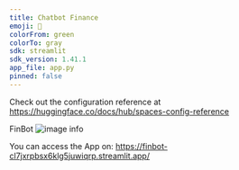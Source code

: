 ```yaml
---
title: Chatbot Finance
emoji: 🐢
colorFrom: green
colorTo: gray
sdk: streamlit
sdk_version: 1.41.1
app_file: app.py
pinned: false
---
```


Check out the configuration reference at https://huggingface.co/docs/hub/spaces-config-reference

FinBot
![image info]([untitled.png](https://github.com/glnrmdan/FinBot/blob/main/Untitled.png))

You can access the App on:
https://finbot-cl7jxrpbsx6klg5juwiqrp.streamlit.app/
